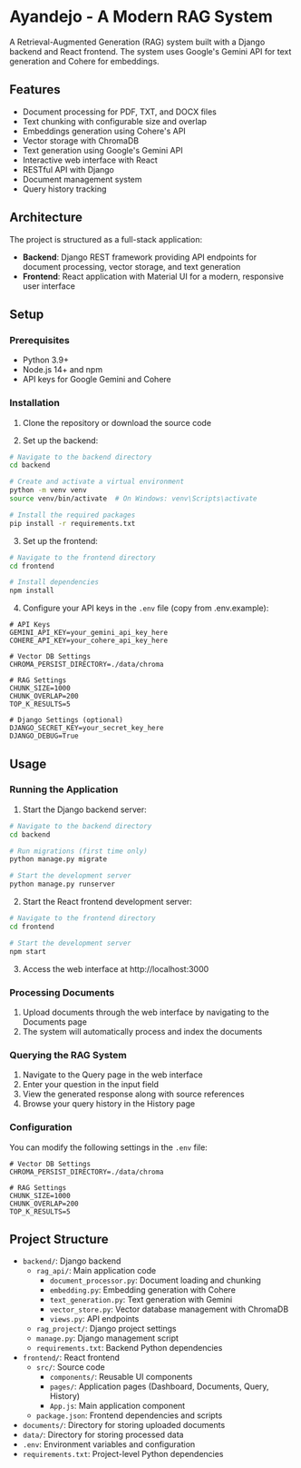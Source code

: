 # Ayandejo - A Modern RAG System

A Retrieval-Augmented Generation (RAG) system built with a Django backend and React frontend. The system uses Google's Gemini API for text generation and Cohere for embeddings.

## Features

- Document processing for PDF, TXT, and DOCX files
- Text chunking with configurable size and overlap
- Embeddings generation using Cohere's API
- Vector storage with ChromaDB
- Text generation using Google's Gemini API
- Interactive web interface with React
- RESTful API with Django
- Document management system
- Query history tracking

## Architecture

The project is structured as a full-stack application:

- **Backend**: Django REST framework providing API endpoints for document processing, vector storage, and text generation
- **Frontend**: React application with Material UI for a modern, responsive user interface

## Setup

### Prerequisites

- Python 3.9+
- Node.js 14+ and npm
- API keys for Google Gemini and Cohere

### Installation

1. Clone the repository or download the source code

2. Set up the backend:

```bash
# Navigate to the backend directory
cd backend

# Create and activate a virtual environment
python -m venv venv
source venv/bin/activate  # On Windows: venv\Scripts\activate

# Install the required packages
pip install -r requirements.txt
```

3. Set up the frontend:

```bash
# Navigate to the frontend directory
cd frontend

# Install dependencies
npm install
```

4. Configure your API keys in the `.env` file (copy from .env.example):

```
# API Keys
GEMINI_API_KEY=your_gemini_api_key_here
COHERE_API_KEY=your_cohere_api_key_here

# Vector DB Settings
CHROMA_PERSIST_DIRECTORY=./data/chroma

# RAG Settings
CHUNK_SIZE=1000
CHUNK_OVERLAP=200
TOP_K_RESULTS=5

# Django Settings (optional)
DJANGO_SECRET_KEY=your_secret_key_here
DJANGO_DEBUG=True
```

## Usage

### Running the Application

1. Start the Django backend server:

```bash
# Navigate to the backend directory
cd backend

# Run migrations (first time only)
python manage.py migrate

# Start the development server
python manage.py runserver
```

2. Start the React frontend development server:

```bash
# Navigate to the frontend directory
cd frontend

# Start the development server
npm start
```

3. Access the web interface at http://localhost:3000

### Processing Documents

1. Upload documents through the web interface by navigating to the Documents page
2. The system will automatically process and index the documents

### Querying the RAG System

1. Navigate to the Query page in the web interface
2. Enter your question in the input field
3. View the generated response along with source references
4. Browse your query history in the History page

### Configuration

You can modify the following settings in the `.env` file:

```
# Vector DB Settings
CHROMA_PERSIST_DIRECTORY=./data/chroma

# RAG Settings
CHUNK_SIZE=1000
CHUNK_OVERLAP=200
TOP_K_RESULTS=5
```

## Project Structure

- `backend/`: Django backend
  - `rag_api/`: Main application code
    - `document_processor.py`: Document loading and chunking
    - `embedding.py`: Embedding generation with Cohere
    - `text_generation.py`: Text generation with Gemini
    - `vector_store.py`: Vector database management with ChromaDB
    - `views.py`: API endpoints
  - `rag_project/`: Django project settings
  - `manage.py`: Django management script
  - `requirements.txt`: Backend Python dependencies
- `frontend/`: React frontend
  - `src/`: Source code
    - `components/`: Reusable UI components
    - `pages/`: Application pages (Dashboard, Documents, Query, History)
    - `App.js`: Main application component
  - `package.json`: Frontend dependencies and scripts
- `documents/`: Directory for storing uploaded documents
- `data/`: Directory for storing processed data
- `.env`: Environment variables and configuration
- `requirements.txt`: Project-level Python dependencies
